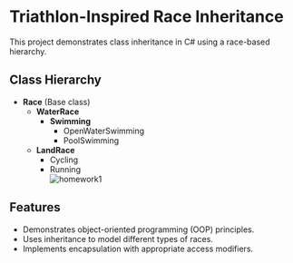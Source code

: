 # Triathlon-Inspired Race Inheritance  

This project demonstrates class inheritance in C# using a race-based hierarchy.  

## Class Hierarchy  
- **Race** (Base class)  
  - **WaterRace**  
    - **Swimming**  
      - OpenWaterSwimming  
      - PoolSwimming  
  - **LandRace**  
    - Cycling  
    - Running  
![homework1](https://github.com/user-attachments/assets/525fa233-d107-4d46-b36e-b2d3e3c8b9c3)

## Features  
- Demonstrates object-oriented programming (OOP) principles.  
- Uses inheritance to model different types of races.  
- Implements encapsulation with appropriate access modifiers.
